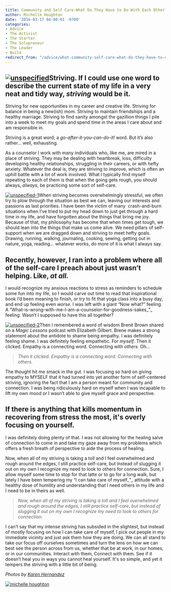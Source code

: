 ```yaml
---
title: Community and Self Care-What Do They Have to Do With Each Other?
author: Michelle Houghton
date: '2016-03-17 04:00:01 -0700'
categories:
- Advice
- The Activist
- The Starter
- The Solopreneur
- The Leader
- Build
redirect_from: "/advice/what-community-self-care-what-do-they-have-to-do-with-each-other/"
---
```


## [![unspecified](http://yellowconference.com/wp-content/uploads/2016/03/unspecified.jpg)](http://yellowconference.com/wp-content/uploads/2016/03/unspecified.jpg)Striving. If I could use one word to describe the current state of my life in a very neat and tidy way, _striving_ would be it.

Striving for new opportunities in my career and creative life. Striving for balance in being a new(ish) mom. Striving to maintain friendships and a healthy marriage. Striving to find sanity amongst the gazillion things I pile into a week to meet my goals and spend time in the areas I care about and am responsible in.

Striving is a great word; a _go-after-it-you-can-do-it!_ word. But it’s also rather… well, exhausting.

As a counselor I work with many individuals who, like me, are mired in a place of striving. They may be dealing with heartbreak, loss, difficulty developing healthy relationships, struggling in their careers, or with hefty anxiety. Whatever the deal is, they are striving to improve, which is often an uphill battle with a lot of work involved. What I typically find myself repeating to each of them is that when the going gets rough, you should always, _always_, be practicing some sort of self-care.

[![unspecified-1](http://yellowconference.com/wp-content/uploads/2016/03/unspecified-1.jpg)](http://yellowconference.com/wp-content/uploads/2016/03/unspecified-1.jpg)When striving becomes overwhelmingly stressful, we often try to plow through the situation as best we can, leaving our interests and passions as last priorities. I have been the victim of many  crash-and-burn situations when I’ve tried to put my head down to just get through a hard time in my life, and have forgotten about the things that bring me joy. Because of that, my philosophy has become that when times get tough, we should lean into the things that make us come alive. We need pillars of self-support when we are dragged down and striving to meet hefty goals. Drawing, running, walking, journaling, cooking, sewing, getting out in nature, yoga, reading… whatever _works_, do more of it is what I always say.

## Recently, however, I ran into a problem where all of the self-care I preach about just wasn’t helping. Like, _at all._

I would recognize my anxious reactions to stress as reminders to schedule some fun into my life, so I would carve out time to read that inspirational book I’d been meaning to finish, or try to fit that yoga class into a busy day, and end up feeling even _worse_. I was left with a giant “Now what?” feeling. A “What-is-wrong-with-me-I-am-a-counselor-for-goodness-sakes_”_ feeling. Wasn’t I supposed to have this all together?

[![unspecified-2](http://yellowconference.com/wp-content/uploads/2016/03/unspecified-2.jpg)](http://yellowconference.com/wp-content/uploads/2016/03/unspecified-2.jpg)Then I remembered a word of wisdom Brené Brown shared on a _Magic Lessons_ podcast with Elizabeth Gilbert. Brene makes a strong statement about the antidote to shame being empathy. I was definitely feeling shame. I was definitely feeling empathetic. For _myself_. Then it clicked. Empathy is a connecting word. Connecting with _others._ Oh...

> _Then it clicked. Empathy is a connecting word. Connecting with others._

The thought hit me smack in the gut. I was focusing so hard on giving empathy to MYSELF that it had turned into yet another form of self-centered striving, ignoring the fact that I am a person meant for community and connection. I was being ridiculously hard on myself when I was incapable to lift my own mood or I wasn’t able to give myself grace and perspective.

## If there is anything that kills momentum in recovering from stress the most, it's overly focusing on yourself.

I was definitely doing plenty of that. I was not allowing for the healing salve of connection to come in and take my gaze away from my problems which offers a fresh breath of perspective to aide the process of healing.

Now, when all of my striving is taking a toll and I feel overwhelmed and rough around the edges, I still practice self-care, but instead of slugging it out on my own I recognize my need to look to others for connection. Sure, I allow myself some time to stop for that latte or to go for a long walk, but lately I have been tempering my “I can take care of myself_”_ attitude with a healthy dose of humility and understanding that I need others in my life and I need to be in theirs as well.

> _Now, when all of my striving is taking a toll and I feel overwhelmed and rough around the edges, I still practice self-care, but instead of slugging it out on my own I recognize my need to look to others for connection._

I can’t say that my intense striving has subsided in the slightest, but instead of mostly focusing on how I can take care of myself, I pick out people in my immediate vicinity and just ask them how they are doing. We can all stand to take our focus off ourselves sometimes and turn the lens on how we can best see the person across from us, whether that be at work, in our homes, or in our communities. Interact with them, Connect with them. See if it doesn’t heal you in ways you cannot heal yourself. It's so simple, and yet it tempers the striving with a little bit of being.

_Photos by [Karen Hernandez](http://karenmariehernandez.com/)_

[![michelle houghton](http://yellowconference.com/wp-content/uploads/2016/03/michelle-houghton.jpg)](http://www.michellehoughton.com/)
